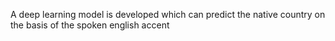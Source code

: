 A deep learning model is developed which can predict the native country on the basis of the spoken english accent

